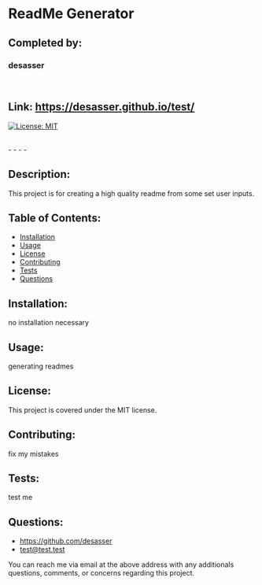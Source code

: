 
# ReadMe Generator
## Completed by: 
### desasser

<br />

## Link: https://desasser.github.io/test/
[![License: MIT](https://img.shields.io/badge/License-MIT-yellow.svg)](https://opensource.org/licenses/MIT)

<br />
- - - - 

## Description: 
This project is for creating a high quality readme from some set user inputs.

## Table of Contents: 
* [Installation](#installation)
* [Usage](#usage)
* [License](#license)
* [Contributing](#contributing)
* [Tests](#tests)
* [Questions](#questions)

## Installation: 
no installation necessary

## Usage: 
generating readmes

## License: 
This project is covered under the MIT license.

## Contributing: 
fix my mistakes

## Tests: 
test me

## Questions:
* https://github.com/desasser
* test@test.test

You can reach me via email at the above address with any additionals questions, comments, or concerns regarding this project.